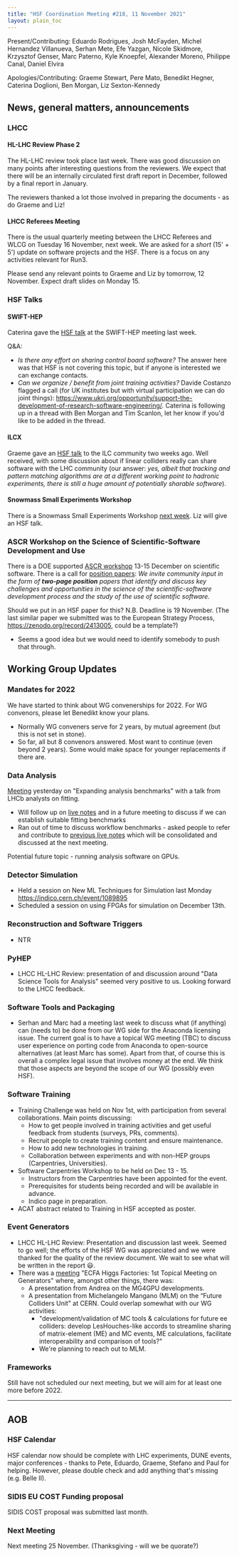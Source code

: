 ```yaml
---
title: "HSF Coordination Meeting #218, 11 November 2021"
layout: plain_toc
---
```


Present/Contributing: Eduardo Rodrigues, Josh McFayden, Michel Hernandez Villanueva, Serhan Mete, Efe Yazgan, Nicole Skidmore, Krzysztof Genser, Marc Paterno, Kyle Knoepfel, Alexander Moreno, Philippe Canal, Daniel Elvira

Apologies/Contributing: Graeme Stewart, Pere Mato, Benedikt Hegner, Caterina Doglioni, Ben Morgan, Liz Sexton-Kennedy

## News, general matters, announcements

### LHCC

#### HL-LHC Review Phase 2

The HL-LHC review took place last week. There was good discussion on many points after interesting questions from the reviewers. We expect that there will be an internally circulated first draft report in December, followed by a final report in January.

The reviewers thanked a lot those involved in preparing the documents - as do Graeme and Liz!

#### LHCC Referees Meeting

There is the usual quarterly meeting between the LHCC Referees and WLCG on Tuesday 16 November, next week. We are asked for a *short* (15' + 5') update on software projects and the HSF. There is a focus on any activities relevant for Run3.

Please send any relevant points to Graeme and Liz by tomorrow, 12 November. Expect draft slides on Monday 15.

### HSF Talks

#### SWIFT-HEP

Caterina gave the [HSF talk](https://indico.cern.ch/event/1033028/contributions/4551806/attachments/2337826/3985074/20211102%20-%20SwiftHEP_Excalibur%20-%20HSF-6.pdf) at the SWIFT-HEP meeting last week.

Q&A:

- _Is there any effort on sharing control board software?_ The answer here was that HSF is not covering this topic, but if anyone is interested we can exchange contacts.
- _Can we organize / benefit from joint training activities?_ Davide Costanzo flagged a call (for UK institutes but with virtual participation we can do joint things):  <https://www.ukri.org/opportunity/support-the-development-of-research-software-engineering/>. Caterina is following up in a thread with Ben Morgan and Tim Scanlon, let her know if you'd like to be added in the thread.

#### ILCX

Graeme gave an [HSF talk](https://agenda.linearcollider.org/event/9211/contributions/49168/) to the ILC community two weeks ago. Well received, with some discussion about if linear colliders really can share software with the LHC community (our answer: *yes, albeit that tracking and pattern matching algorithms are at a different working point to hadronic experiments, there is still a huge amount of potentially sharable software*).

#### Snowmass Small Experiments Workshop

There is a Snowmass Small Experiments Workshop [next week](https://indico.physics.lbl.gov/event/1756/overview). Liz will give an HSF talk.

### ASCR Workshop on the Science of Scientific-Software Development and Use

There is a DOE supported [ASCR workshop](https://web.cvent.com/event/1b7d7c3a-e9b4-409d-ae2b-284779cfe72f/summary) 13-15 December on scientific software. There is a call for [position papers](https://web.cvent.com/event/1b7d7c3a-e9b4-409d-ae2b-284779cfe72f/websitePage:5c30ffe5-b577-491f-8d8d-1f745b03e9ec): *We invite community input in the form of **two-page position** papers that identify and discuss key challenges and opportunities in the science of the scientific-software development process and the study of the use of scientific software.*

Should we put in an HSF paper for this? N.B. Deadline is 19 November. (The last similar paper we submitted was to the European Strategy Process, <https://zenodo.org/record/2413005>, could be a template?)

- Seems a good idea but we would need to identify somebody to push that through.

## Working Group Updates

### Mandates for 2022

We have started to think about WG convenerships for 2022. For WG convenors, please let Benedikt know your plans.

- Normally WG conveners serve for 2 years, by mutual agreement (but this is not set in stone).
- So far, all but 8 convenors answered. Most want to continue (even beyond 2 years). Some would make space for younger replacements if there are.

### Data Analysis

[Meeting](https://indico.cern.ch/event/1094888/) yesterday on "Expanding analysis benchmarks" with a talk from LHCb analysts on fitting.

- Will follow up on [live notes](https://docs.google.com/document/d/15z2bO8BFFLarqRiEiKdvxCRPj5nX8H4l-lbnQgR3FFY/edit#) and in a future meeting to discuss if we can establish suitable fitting benchmarks
- Ran out of time to discuss workflow benchmarks - asked people to refer and contribute to [previous live notes](https://docs.google.com/document/d/10XVZm859rjRudImRGtcyKKWFhPLzPVGdr0T4w3Eriqg/edit#heading=h.hcubs8cy4y7c) which will be consolidated and discussed at the next meeting.

Potential future topic - running analysis software on GPUs.

### Detector Simulation

- Held a session on New ML Techniques for Simulation last Monday <https://indico.cern.ch/event/1089895>
- Scheduled a session on using FPGAs for simulation on December 13th.

### Reconstruction and Software Triggers

- NTR

### PyHEP

- LHCC HL-LHC Review: presentation of and discussion around "Data Science Tools for Analysis" seemed very positive to us. Looking forward to the LHCC feedback.

### Software Tools and Packaging

- Serhan and Marc had a meeting last week to discuss what (if anything) can (needs to) be done from our WG side for the Anaconda licensing issue. The current goal is to have a topical WG meeting (TBC) to discuss user experience on porting code from Anaconda to open-source alternatives (at least Marc has some). Apart from that, of course this is overall a complex legal issue that involves money at the end. We think that those aspects are beyond the scope of our WG (possibly even HSF).

### Software Training

- Training Challenge was held on Nov 1st, with participation from several collaborations. Main points discussing:
  - How to get people involved in training activities and get useful feedback from students (surveys, PRs, comments).
  - Recruit people to create training content and ensure maintenance.
  - How to add new technologies in training.
  - Collaboration between experiments and with non-HEP groups (Carpentries, Universities).
- Software Carpentries Workshop to be held on Dec 13 - 15.
  - Instructors from the Carpentries have been appointed for the event.
  - Prerequisites for students being recorded and will be available in advance.
  - Indico page in preparation.
- ACAT abstract related to Training in HSF accepted as poster.

### Event Generators

- LHCC HL-LHC Review: Presentation and discussion last week. Seemed to go well; the efforts of the HSF WG was appreciated and we were thanked for the quality of the review document. We wait to see what will be written in the report :smiley:.
- There was a [meeting](https://indico.cern.ch/event/1078675) "ECFA Higgs Factories: 1st Topical Meeting on Generators" where, amongst other things, there was:
  - A presentation from Andrea on the MG4GPU developments.
  - A presentation from Michelangelo Mangano (MLM) on the “Future Colliders Unit" at CERN. Could overlap somewhat with our WG activities:
    - "development/validation of MC tools & calculations for future ee colliders: develop LesHouches-like accords to streamline sharing of matrix-element (ME) and MC events, ME calculations, facilitate interoperability and comparison of tools?"
    - We're planning to reach out to MLM.

### Frameworks

Still have not scheduled our next meeting, but we will aim for at least one more before 2022.

---

## AOB

### HSF Calendar

HSF calendar now should be complete with LHC experiments, DUNE events, major conferences - thanks to Pete, Eduardo, Graeme, Stefano and Paul for helping. However, please double check and add anything that's missing (e.g. Belle II).

### SIDIS EU COST Funding proposal

SIDIS COST proposal was submitted last month.

### Next Meeting

Next meeting 25 November. (Thanksgiving - will we be quorate?)
